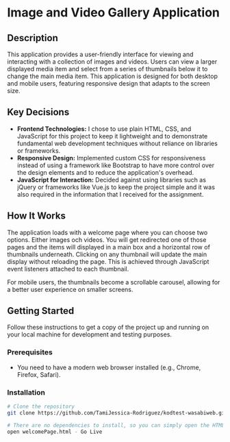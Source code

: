 # Image and Video Gallery Application

## Description

This application provides a user-friendly interface for viewing and interacting with a collection of images and videos. Users can view a larger displayed media item and select from a series of thumbnails below it to change the main media item. This application is designed for both desktop and mobile users, featuring responsive design that adapts to the screen size.

## Key Decisions

- **Frontend Technologies:** I chose to use plain HTML, CSS, and JavaScript for this project to keep it lightweight and to demonstrate fundamental web development techniques without reliance on libraries or frameworks.
- **Responsive Design:** Implemented custom CSS for responsiveness instead of using a framework like Bootstrap to have more control over the design elements and to reduce the application's overhead.
- **JavaScript for Interaction:** Decided against using libraries such as jQuery or frameworks like Vue.js to keep the project simple and it was also required in the information that I received for the assignment.

## How It Works

The application loads with a welcome page where you can choose two options. Either images och videos. You will get redirected one of those pages and the items will displayed in a main box and a horizontal row of thumbnails underneath. Clicking on any thumbnail will update the main display without reloading the page. This is achieved through JavaScript event listeners attached to each thumbnail.

For mobile users, the thumbnails become a scrollable carousel, allowing for a better user experience on smaller screens.

## Getting Started

Follow these instructions to get a copy of the project up and running on your local machine for development and testing purposes.

### Prerequisites

- You need to have a modern web browser installed (e.g., Chrome, Firefox, Safari).

### Installation

```bash
# Clone the repository
git clone https://github.com/TamiJessica-Rodriguez/kodtest-wasabiweb.git

# There are no dependencies to install, so you can simply open the HTML file in your browser
open welcomePage.html - Go Live
```
